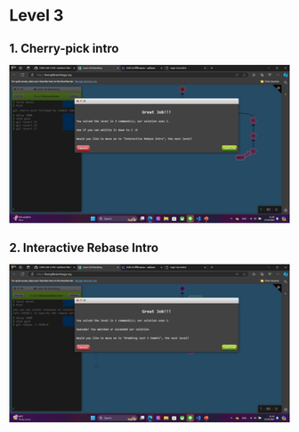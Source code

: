 # Level 3

## 1. Cherry-pick intro

![alt text](image-8.png)

## 2. Interactive Rebase Intro

![alt text](image-9.png)